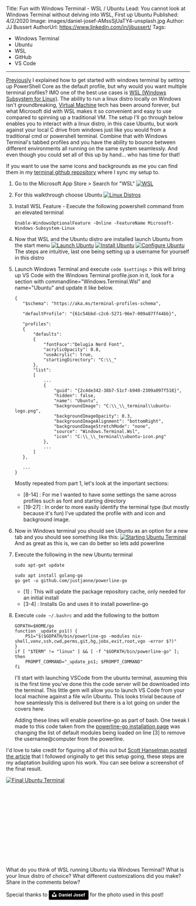 Title: Fun with Windows Terminal - WSL / Ubuntu
Lead: You cannot look at Windows Terminal without delving into WSL, First up Ubuntu
Published: 4/2/2020
Image: images/daniel-josef-AMssSjUaTY4-unsplash.jpg
Author: JJ Bussert
AuthorUrl: https://www.linkedin.com/in/jjbussert/
Tags:
 - Windows Terminal
 - Ubuntu
 - WSL
 - GitHub
 - VS Code
---
[Previously](xref:windows-terminal-getting-started) I explained how to get started with windows terminal by setting up PowerShell Core as the default profile, but why would you want multiple terminal profiles?  IMO one of the best use cases is [WSL (Windows Subsystem for Linux)](https://en.wikipedia.org/wiki/Windows_Subsystem_for_Linux).  The ability to run a linux distro locally on Windows isn't groundbreaking, [Virtual Machine](https://en.wikipedia.org/wiki/Virtual_machine) tech has been around forever, but what Microsoft did with WSL makes it so convenient and easy to use compared to spinning up a traditional VM.  The setup I'll go through below enables you to interact with a linux distro, in this case Ubuntu, but work against your local C drive from windows just like you would from a traditional cmd or powershell terminal.  Combine that with Windows Terminal's tabbed profiles and you have the ability to bounce between different environments all running on the same system seamlessly.  And even though you could set all of this up by hand... who has time for that!  

If you want to use the same icons and backgrounds as me you can find them in my [terminal github repository](https://github.com/JJBussert/terminal) where I sync my setup to.

1. Go to the Microsoft App Store > Search for "WSL"
    [![WSL](/images/posts/fun-with-windows-terminal/appstore-wsl.png "WSL")](/images/posts/fun-with-windows-terminal/appstore-wsl.png)
    
2. For this walkthrough choose Ubuntu
    [![Linux Distros](/images/posts/fun-with-windows-terminal/appstore-distros.png "Linux Distros")](/images/posts/fun-with-windows-terminal/appstore-distros.png)

3. Install WSL Feature - Execute the following powershell command from an elevated terminal
    
    <pre class='language-powershell line-numbers'><code>Enable-WindowsOptionalFeature -Online -FeatureName Microsoft-Windows-Subsystem-Linux</code></pre> 

4. Now that WSL and the Ubuntu distro are installed launch Ubuntu from the start menu
    [![Launch Ubuntu](/images/posts/fun-with-windows-terminal/ubuntu-launch.png "Launch Ubuntu")](/images/posts/fun-with-windows-terminal/ubuntu-launch.png)
    [![Install Ubuntu](/images/posts/fun-with-windows-terminal/ubuntu-install.png "Install Ubuntu")](/images/posts/fun-with-windows-terminal/ubuntu-install.png)
    [![Configure Ubuntu](/images/posts/fun-with-windows-terminal/ubuntu-configure.png "Configure Ubuntu")](/images/posts/fun-with-windows-terminal/ubuntu-configure.png)
    The steps are intuitive, last one being setting up a username for yourself in this distro

5. Launch Windows Terminal and execute `code $settings` > this will bring up VS Code with the Windows Terminal profile.json in it, look for a section with commandline="Windows.Terminal.Wsl" and name="Ubuntu" and update it like below.
    <pre class='language-json line-numbers'><code>{
      "$schema": "https://aka.ms/terminal-profiles-schema",

      "defaultProfile": "{61c54bbd-c2c6-5271-96e7-009a87ff44bb}",

      "profiles":
      {
          "defaults":
          {
              "fontFace":"Delugia Nerd Font",
              "acrylicOpacity": 0.8,
              "useAcrylic": true,
              "startingDirectory": "C:\\_"
          },
          "list":
          [
              ...
              {
                  "guid": "{2c4de342-38b7-51cf-b940-2309a097f518}",
                  "hidden": false,
                  "name": "Ubuntu",
                  "backgroundImage": "C:\\_\\_terminal\\ubuntu-logo.png",
                  "backgroundImageOpacity": 0.3,
                  "backgroundImageAlignment": "bottomRight",
                  "backgroundImageStretchMode": "none",
                  "source": "Windows.Terminal.Wsl",
                  "icon": "C:\\_\\_terminal\\ubuntu-icon.png"
              },
              ...
          ]
      },

      ...
   }</code></pre>

    Mostly repeated from part 1, let's look at the important sections:
    * [8-14] : For me I wanted to have some settings the same across profiles such as font and starting directory
    * [19-27] : In order to more easily identify the terminal type (but mostly because it's fun) I've updated the profile with and icon and background image.

6. Now in Windows terminal you should see Ubuntu as an option for a new tab and you should see something like this:
    [![Starting Ubuntu Terminal](/images/posts/fun-with-windows-terminal/ubuntu-terminal-start.png "Starting Ubuntu Terminal")](/images/posts/fun-with-windows-terminal/ubuntu-terminal-start.png)
    And as great as this is, we can do better so lets add powerline

7. Execute the following in the new Ubuntu terminal
    <pre class='language-bash line-numbers'><code>sudo apt-get update 

   sudo apt install golang-go
   go get -u github.com/justjanne/powerline-go</code></pre>

    * [1] : This will update the package repository cache, only needed for an initial install
    * [3-4] : Installs Go and uses it to install powerline-go

8. Execute `code ~/.bashrc` and add the following to the bottom
    <pre class='language-powershell line-numbers'><code>GOPATH=$HOME/go
   function _update_ps1() {
       PS1="$($GOPATH/bin/powerline-go -modules nix-shell,venv,ssh,cwd,perms,git,hg,jobs,exit,root,vgo -error $?)"
   }
   if [ "$TERM" != "linux" ] && [ -f "$GOPATH/bin/powerline-go" ]; then
       PROMPT_COMMAND="_update_ps1; $PROMPT_COMMAND"
   fi</code></pre>
   I'll start with launching VSCode from the ubuntu terminal, assuming this is the first time you've done this the code server will be downloaded into the terminal.  This little gem will allow you to launch VS Code from your local machine against a file w/in Ubuntu.  This looks trivial because of how seamlessly this is delivered but there is a lot going on under the covers here.

   Adding these lines will enable powerline-go as part of bash.  One tweak I made to this code taken from the [powerline-go installation page](https://github.com/justjanne/powerline-go) was changing the list of default modules being loaded on line [3] to remove the username@computer from the powerline.

I'd love to take credit for figuring all of this out but [Scott Hanselman posted the article](https://www.hanselman.com/blog/HowToMakeAPrettyPromptInWindowsTerminalWithPowerlineNerdFontsCascadiaCodeWSLAndOhmyposh.aspx) that I followed originally to get this setup going, these steps are my adaptation building upon his work.  You can see below a screenshot of the final result.

<div style="padding-bottom: 200px">

[![Final Ubuntu Terminal](/images/posts/fun-with-windows-terminal/ubuntu-terminal.png "Final Ubuntu Terminal")](/images/posts/fun-with-windows-terminal/ubuntu-terminal.png)  

</div>

What do you think of WSL running Ubuntu via Windows Terminal? What is your linux distro of choice? What different customizations did you make?  Share in the comments below?

Special thanks to <a style="background-color:black;color:white;text-decoration:none;padding:4px 6px;font-family:-apple-system, BlinkMacSystemFont, &quot;San Francisco&quot;, &quot;Helvetica Neue&quot;, Helvetica, Ubuntu, Roboto, Noto, &quot;Segoe UI&quot;, Arial, sans-serif;font-size:12px;font-weight:bold;line-height:1.2;display:inline-block;border-radius:3px" href="https://unsplash.com/@josef_photography?utm_medium=referral&amp;utm_campaign=photographer-credit&amp;utm_content=creditBadge" target="_blank" rel="noopener noreferrer" title="Download free do whatever you want high-resolution photos from Daniel Josef"><span style="display:inline-block;padding:2px 3px"><svg xmlns="http://www.w3.org/2000/svg" style="height:12px;width:auto;position:relative;vertical-align:middle;top:-2px;fill:white" viewBox="0 0 32 32"><title>unsplash-logo</title><path d="M10 9V0h12v9H10zm12 5h10v18H0V14h10v9h12v-9z"></path></svg></span><span style="display:inline-block;padding:2px 3px">Daniel Josef</span></a> for the photo used in this post!